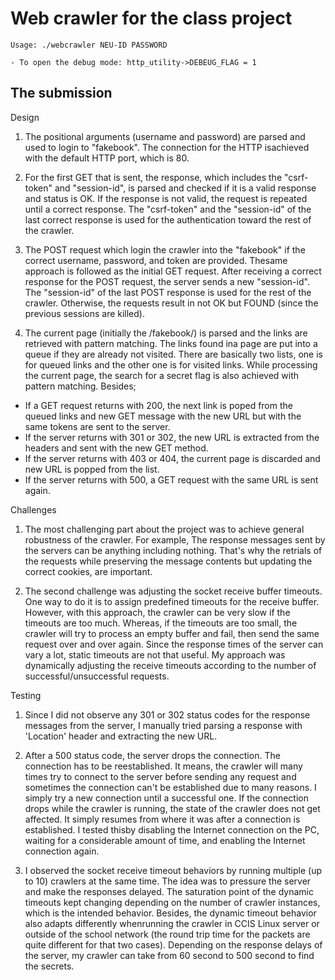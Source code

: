 # Web crawler for the class project 

    Usage: ./webcrawler NEU-ID PASSWORD 

    - To open the debug mode: http_utility->DEBEUG_FLAG = 1
## The submission

Design

1. The positional arguments (username and password) are parsed and used to login to "fakebook". The connection for the HTTP isachieved with the default HTTP port, which is 80.

2. For the first GET that is sent, the response, which includes the "csrf-token" and "session-id",  is parsed and checked if it is a valid response and status is OK. If the response is not valid, the request is repeated until a correct response. The "csrf-token" and the "session-id" of the last correct response is used for the authentication toward the rest of the crawler.

3. The POST request which login the crawler into the "fakebook" if the correct username, password, and token are provided. Thesame approach is followed as the initial GET request. After receiving a correct response for the POST request, the server sends a new "session-id". The "session-id" of the last POST response is used for the rest of the crawler. Otherwise, the requests result in not OK but FOUND (since the previous sessions are killed).

4. The current page (initially the /fakebook/) is parsed and the links are retrieved with pattern matching. The links found ina page are put into a queue if they are already not visited. There are basically two lists, one is for queued links and the other one is for visited links. While processing the current page, the search for a secret flag is also achieved with pattern matching. Besides;


* If a GET request returns with 200, the next link is poped from the queued links and new GET message with the new URL but with the same tokens are sent to the server.
* If the server returns with  301 or 302, the new URL is extracted from the headers and sent with the new GET method.
* If the server returns with 403 or 404, the current page is discarded and new URL is popped from the list.
* If the server returns with 500, a GET request with the same URL is sent again.

Challenges

1. The most challenging part about the project was to achieve general robustness of the crawler.  For example, The response messages sent by the servers can be anything including nothing.  That's why the retrials of the requests while preserving the message contents but updating the correct cookies, are important.

2. The second challenge was adjusting the socket receive buffer timeouts. One way to do it is to assign predefined timeouts for the receive buffer. However, with this approach, the crawler can be very slow if the timeouts are too much. Whereas, if the timeouts are too small, the crawler will try to process an empty buffer and fail, then send the same request over and over again. Since the response times of the server can vary a lot, static timeouts are not that useful. My approach was dynamically adjusting the receive timeouts according to the number of successful/unsuccessful requests.

Testing

1. Since I did not observe any 301 or 302 status codes for the response messages from the server, I manually tried parsing a response with 'Location' header and extracting the new URL.

2. After a 500 status code, the server drops the connection. The connection has to be reestablished. It means, the crawler will many times try to connect to the server before sending any request and sometimes the connection can't be established due to many reasons. I simply try a new connection until a successful one. If the connection drops while the crawler is running, the state of the crawler does not get affected.  It simply resumes from where it was after a connection is established. I tested thisby disabling the Internet connection on the PC, waiting for a considerable amount of time, and enabling the Internet connection again.

3. I observed the socket receive timeout behaviors by running multiple (up to 10) crawlers at the same time. The idea was to pressure the server and make the responses delayed. The saturation point of the dynamic timeouts kept changing depending on the number of crawler instances, which is the intended behavior. Besides, the dynamic timeout behavior also adapts differently whenrunning the crawler in CCIS Linux server or outside of the school network (the round trip time for the packets are quite different for that two cases). Depending on the response delays of the server, my crawler can take from 60 second to 500 second to find the secrets.